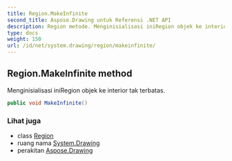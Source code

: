 ```yaml
---
title: Region.MakeInfinite
second_title: Aspose.Drawing untuk Referensi .NET API
description: Region metode. Menginisialisasi iniRegion objek ke interior tak terbatas.
type: docs
weight: 150
url: /id/net/system.drawing/region/makeinfinite/
---
```

## Region.MakeInfinite method

Menginisialisasi iniRegion objek ke interior tak terbatas.

```csharp
public void MakeInfinite()
```

### Lihat juga

* class [Region](../)
* ruang nama [System.Drawing](../../region/)
* perakitan [Aspose.Drawing](../../../)


